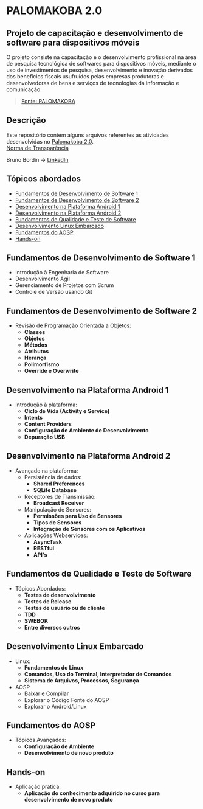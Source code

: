 # PALOMAKOBA 2.0

## Projeto de capacitação e desenvolvimento de software para dispositivos móveis

O projeto consiste na capacitação e o desenvolvimento profissional na área de pesquisa tecnológica de softwares para dispositivos móveis, mediante o uso de investimentos de pesquisa, desenvolvimento e inovação derivados dos benefícios fiscais usufruídos pelas empresas produtoras e desenvolvedoras de bens e serviços de tecnologias da informação e comunicação
> [Fonte: PALOMAKOBA](https://palomakoba.unir.br/pagina/exibir/17780) 

## Descrição
Este repositório contém alguns arquivos referentes as atividades desenvolvidas 
no [Palomakoba 2.0](https://palomakoba.unir.br/homepage). 
<br>
[Norma de Transparência](https://palomakoba.unir.br/pagina/exibir/17788)

Bruno Bordin -> [LinkedIn](https://www.linkedin.com/in/brunolsbordin/)

## Tópicos abordados
* [Fundamentos de Desenvolvimento de Software 1](#fundamentos-de-desenvolvimento-de-software-1)
* [Fundamentos de Desenvolvimento de Software 2](#fundamentos-de-desenvolvimento-de-software-2)
* [Desenvolvimento na Plataforma Android 1](#desenvolvimento-na-plataforma-android-1)
* [Desenvolvimento na Plataforma Android 2](#desenvolvimento-na-plataforma-android-2)
* [Fundamentos de Qualidade e Teste de Software](#fundamentos-de-qualidade-e-teste-de-software)
* [Desenvolvimento Linux Embarcado](#desenvolvimento-linux-embarcado)
* [Fundamentos do AOSP](#fundamentos-do-aosp)
* [Hands-on](#hands-on)

## Fundamentos de Desenvolvimento de Software 1
- Introdução à Engenharia de Software
- Desenvolvimento Ágil
- Gerenciamento de Projetos com Scrum
- Controle de Versão usando Git

## Fundamentos de Desenvolvimento de Software 2
- Revisão de Programação Orientada a Objetos:
  - **Classes** 
  - **Objetos**
  - **Métodos**
  - **Atributos**
  - **Herança**
  - **Polimorfismo**
  - **Override e Overwrite**

## Desenvolvimento na Plataforma Android 1
- Introdução à plataforma:
  - **Ciclo de Vida (Activity e Service)**
  - **Intents**
  - **Content Providers**
  - **Configuração de Ambiente de Desenvolvimento**
  - **Depuração USB**

## Desenvolvimento na Plataforma Android 2
- Avançado na plataforma:
  - Persistência de dados:
    - **Shared Preferences**
    - **SQLite Database**
  - Receptores de Transmissão:
    - **Broadcast Receiver**
  - Manipulação de Sensores:
    - **Permissões para Uso de Sensores**
    - **Tipos de Sensores**
    - **Integração de Sensores com os Aplicativos**
  - Aplicações Webservices:
    - **AsyncTask**
    - **RESTful**
    - **API's**

## Fundamentos de Qualidade e Teste de Software
- Tópicos Abordados:
  - **Testes de desenvolvimento**
  - **Testes de Release**
  - **Testes de usuário ou de cliente**
  - **TDD**
  - **SWEBOK**
  - **Entre diversos outros**

## Desenvolvimento Linux Embarcado
- Linux:
  - **Fundamentos do Linux**
  - **Comandos, Uso do Terminal, Interpretador de Comandos**
  - **Sistema de Arquivos, Processos, Segurança**
- AOSP
  - Baixar e Compilar
  - Explorar o Código Fonte do AOSP
  - Explorar o Android/Linux

## Fundamentos do AOSP
- Tópicos Avançados:
  - **Configuração de Ambiente**
  - **Desenvolvimento de novo produto**

## Hands-on
- Aplicação prática:
  - **Aplicação do conhecimento adquirido no curso para desenvolvimento de novo produto**

 